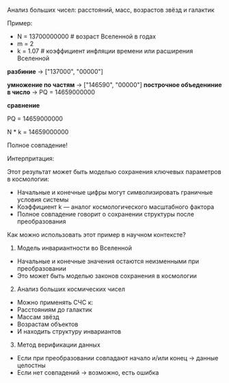 Анализ больших чисел: расстояний, масс, возрастов звёзд и галактик

Пример:

- N = 13700000000  # возраст Вселенной в годах
- m = 2
- k = 1.07  # коэффициент инфляции времени или расширения Вселенной

**разбиние** → ["137000", "00000"]

**умножение по частям** → ["146590", "00000"] **построчное объедениние в число** → PQ = 14659000000

**сравнение**

PQ = 14659000000

N * k = 14659000000

Полное совпадение!

Интерпритация:

Этот результат может быть моделью сохранения ключевых параметров в космологии:

- Начальные и конечные цифры могут символизировать граничные условия системы
- Коэффициент k — аналог космологического масштабного фактора
- Полное совпадение говорит о сохранении структуры после преобразования

Как можно использовать этот пример в научном контексте?

1. Модель инвариантности во Вселенной
- Начальные и конечные значения остаются неизменными при преобразовании
- Это может быть моделью законов сохранения в космологии

2. Анализ больших космических чисел

- Можно применять СЧС к:
- Расстояниям до галактик
- Массам звёзд
- Возрастам объектов
- И находить структуру инвариантов

3. Метод верификации данных
- Если при преобразовании совпадают начало и/или конец → данные целостны
- Если нет совпадений → возможно, есть ошибка
